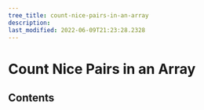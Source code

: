 ```yaml
---
tree_title: count-nice-pairs-in-an-array
description: 
last_modified: 2022-06-09T21:23:28.2328
---
```


# Count Nice Pairs in an Array

## Contents
